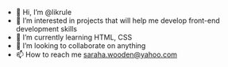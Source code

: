 - 👋 Hi, I’m @likrule
- 👀 I’m interested in projects that will help me develop front-end development skills
- 🌱 I’m currently learning HTML, CSS
- 💞️ I’m looking to collaborate on anything
- 📫 How to reach me saraha.wooden@yahoo.com

<!---
likrule/likrule is a ✨ special ✨ repository because its `README.md` (this file) appears on your GitHub profile.
You can click the Preview link to take a look at your changes.
--->
